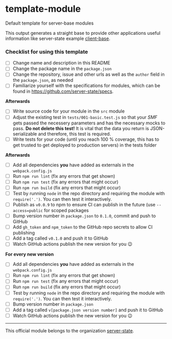 # template-module
Default template for server-base modules

This output generates a straight base to provide other applications useful information like server-state example [client-base](https://github.com/server-state/client-base).

### Checklist for using this template
- [ ] Change name and description in this README
- [ ] Change the package name in the `package.json`
- [ ] Change the repository, issue and other urls as well as the `author` field in the `package.json`, as needed
- [ ] Familiarize yourself with the specifications for modules, which can be found in https://github.com/server-state/specs.

**Afterwards**
- [ ] Write source code for your module in the `src` module
- [ ] Adjust the existing test in `tests/001-basic.test.js` so that your *SMF* gets passed the necessery parameters and has the necessary mocks to pass. **Do not delete this test!** It is vital that the data you return is JSON-serializable and therefore, this test is required.
- [ ] Write tests for your code (until you reach 100 % coverage, this has to get trusted to get deployed to production servers) in the tests folder

**Afterwards**
- [ ] Add all dependencies **you** have added as externals in the `webpack.config.js`
- [ ] Run `npm run lint` (fix any errors that get shown)
- [ ] Run `npm run test` (fix any errors that might occur)
- [ ] Run `npm run build` (fix any errors that might occur)
- [ ] Test by running `node` in the repo directory and requiring the module with `require('.')`. You can then test it interactively.
- [ ] Publish as `v0.0.9` to npm to ensure CI can publish in the future (use `--access=public` for scoped packages
- [ ] Bump version number in `package.json` to `0.1.0`, commit and push to GitHub
- [ ] Add `gh_token` and `npm_token` to the GitHub repo secrets to allow CI publishing
- [ ] Add a tag called `v0.1.0` and push it to GitHub
- [ ] Watch GitHub actions publish the new version for you :wink:

**For every new version**
- [ ] Add all dependencies **you** have added as externals in the `webpack.config.js`
- [ ] Run `npm run lint` (fix any errors that get shown)
- [ ] Run `npm run test` (fix any errors that might occur)
- [ ] Run `npm run build` (fix any errors that might occur)
- [ ] Test by running `node` in the repo directory and requiring the module with `require('.')`. You can then test it interactively.
- [ ] Bump version number in `package.json`
- [ ] Add a tag called `v[package.json version number]` and push it to GitHub
- [ ] Watch GitHub actions publish the new version for you :wink:

---

This official module belongs to the organization [server-state](https://github.com/server-state).
